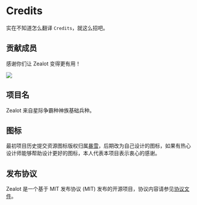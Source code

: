 # Credits

实在不知道怎么翻译 `Credits`，就这么招吧。

## 贡献成员

感谢你们让 Zealot 变得更有用！

<a href="https://github.com/tryzealot/zealot/graphs/contributors">
  <img src="https://contrib.rocks/image?repo=tryzealot/zealot" />
</a>

## 项目名

Zealot 来自星际争霸种神族基础兵种。

## 图标

最初项目历史提交资源图标版权归属[暴雪](https://www.blizzard.com)，后期改为自己设计的图标，如果有热心设计师能够帮助设计更好的图标，本人代表本项目表示衷心的感谢。

## 发布协议

Zealot 是一个基于 MIT 发布协议 (MIT) 发布的开源项目，协议内容请参见[协议文件](https://github.com/tryzealot/zealot/blob/develop/LICENSE)。
